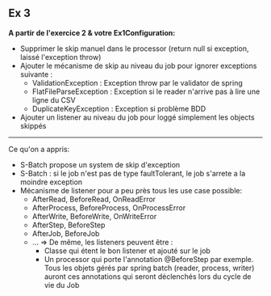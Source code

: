 ## Ex 3 
**A partir de l'exercice 2 & votre Ex1Configuration:**
* Supprimer le skip manuel dans le processor (return null si exception, laissé l'exception throw)
* Ajouter le mécanisme de skip au niveau du job pour ignorer exceptions suivante : 
  * ValidationException : Exception throw par le validator de spring
  * FlatFileParseException : Exception si le reader n'arrive pas à lire une ligne du CSV
  * DuplicateKeyException : Exception si problème BDD
* Ajouter un listener au niveau du job pour loggé simplement les objects skippés
---
Ce qu'on a appris:
* S-Batch propose un system de skip d'exception 
* S-Batch : si le job n'est pas de type faultTolerant, le job s'arrete a la moindre exception
* Mécanisme de listener pour a peu près tous les use case possible: 
    * AfterRead, BeforeRead, OnReadError
    * AfterProcess, BeforeProcess, OnProcessError
    * AfterWrite, BeforeWrite, OnWriteError
    * AfterStep, BeforeStep
    * AfterJob, BeforeJob
    * ...
=> De même, les listeners peuvent être :
      * Classe qui étent le bon listener et ajouté sur le job
      * Un processor qui porte l'annotation @BeforeStep par exemple. Tous les objets gérés par spring batch (reader, process, writer) auront ces annotations qui seront déclenchés lors du cycle de vie du Job
    